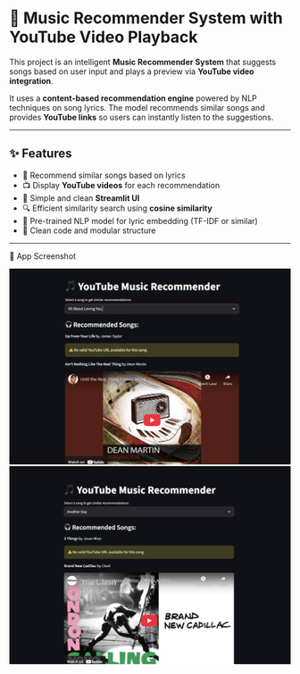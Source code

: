# 🎵 Music Recommender System with YouTube Video Playback

This project is an intelligent **Music Recommender System** that suggests songs based on user input and plays a preview via **YouTube video integration**.

It uses a **content-based recommendation engine** powered by NLP techniques on song lyrics. The model recommends similar songs and provides **YouTube links** so users can instantly listen to the suggestions.

---

## ✨ Features

- 🎼 Recommend similar songs based on lyrics
- 📺 Display **YouTube videos** for each recommendation
- 💬 Simple and clean **Streamlit UI**
- 🔍 Efficient similarity search using **cosine similarity**
- 🧠 Pre-trained NLP model for lyric embedding (TF-IDF or similar)
- 🧾 Clean code and modular structure

---
📸 App Screenshot

![App Screenshot](01.png)
![App Screenshot](02.png)
